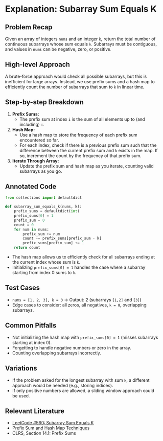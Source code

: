 # Explanation: Subarray Sum Equals K

## Problem Recap
Given an array of integers `nums` and an integer `k`, return the total number of continuous subarrays whose sum equals `k`. Subarrays must be contiguous, and values in `nums` can be negative, zero, or positive.

## High-level Approach
A brute-force approach would check all possible subarrays, but this is inefficient for large arrays. Instead, we use prefix sums and a hash map to efficiently count the number of subarrays that sum to `k` in linear time.

## Step-by-step Breakdown
1. **Prefix Sums:**
   - The prefix sum at index `i` is the sum of all elements up to (and including) `i`.
2. **Hash Map:**
   - Use a hash map to store the frequency of each prefix sum encountered so far.
   - For each index, check if there is a previous prefix sum such that the difference between the current prefix sum and `k` exists in the map. If so, increment the count by the frequency of that prefix sum.
3. **Iterate Through Array:**
   - Update the prefix sum and hash map as you iterate, counting valid subarrays as you go.

## Annotated Code
```python
from collections import defaultdict

def subarray_sum_equals_k(nums, k):
    prefix_sums = defaultdict(int)
    prefix_sums[0] = 1
    prefix_sum = 0
    count = 0
    for num in nums:
        prefix_sum += num
        count += prefix_sums[prefix_sum - k]
        prefix_sums[prefix_sum] += 1
    return count
```
- The hash map allows us to efficiently check for all subarrays ending at the current index whose sum is `k`.
- Initializing `prefix_sums[0] = 1` handles the case where a subarray starting from index 0 sums to `k`.

## Test Cases
- `nums = [1, 2, 3], k = 3` → Output: 2 (subarrays `[1,2]` and `[3]`)
- Edge cases to consider: all zeros, all negatives, `k = 0`, overlapping subarrays.

## Common Pitfalls
- Not initializing the hash map with `prefix_sums[0] = 1` (misses subarrays starting at index 0).
- Forgetting to handle negative numbers or zero in the array.
- Counting overlapping subarrays incorrectly.

## Variations
- If the problem asked for the longest subarray with sum `k`, a different approach would be needed (e.g., storing indices).
- If only positive numbers are allowed, a sliding window approach could be used.

## Relevant Literature
- [LeetCode #560: Subarray Sum Equals K](https://leetcode.com/problems/subarray-sum-equals-k/)
- [Prefix Sum and Hash Map Techniques](https://leetcode.com/problems/subarray-sum-equals-k/solutions/)
- CLRS, Section 14.1: Prefix Sums 